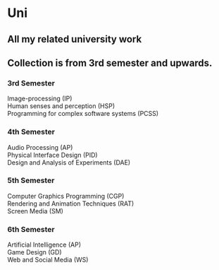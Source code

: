 # Uni
## All my related university work
## Collection is from 3rd semester and upwards.
### 3rd Semester
Image-processing (IP)<br>
Human senses and perception (HSP)<br>
Programming for complex software systems (PCSS)<br>

### 4th Semester
Audio Processing (AP)<br>
Physical Interface Design (PID)<br>
Design and Analysis of Experiments (DAE)<br>

### 5th Semester
Computer Graphics Programming (CGP)<br>
Rendering and Animation Techniques (RAT)<br>
Screen Media (SM)<br>

### 6th Semester
Artificial Intelligence (AP)<br>
Game Design (GD)<br>
Web and Social Media (WS)<br>
